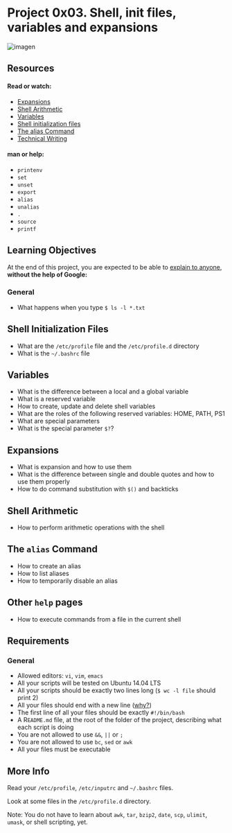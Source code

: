# Project 0x03. Shell, init files, variables and expansions

![imagen](https://cloudaffaire.com/wp-content/uploads/2020/05/5_Shell-Scripting-%E2%80%93-Shell-Variables.jpg)
## Resources

#### Read or watch:

- [Expansions](http://linuxcommand.org/lc3_lts0080.php)
- [Shell Arithmetic](https://www.gnu.org/software/bash/manual/html_node/Shell-Arithmetic.html)
- [Variables](https://tldp.org/LDP/Bash-Beginners-Guide/html/sect_03_02.html)
- [Shell initialization files](https://tldp.org/LDP/Bash-Beginners-Guide/html/sect_03_01.html)
- [The alias Command](http://www.linfo.org/alias.html)
- [Technical Writing](https://students-support.hbtn.io/hc/en-us/restricted?return_to=https%3A%2F%2Fstudents-support.hbtn.io%2Fhc%2Fen-us%2Farticles%2F360023750254)

#### man or help:

- ```printenv```
- ```set```
- ```unset```
- ```export```
- ```alias```
- ```unalias```
- ```.```
- ```source```
- ```printf```

## Learning Objectives
At the end of this project, you are expected to be able to [explain to anyone](https://fs.blog/2012/04/feynman-technique/), **without the help of Google:**

### General
- What happens when you type ```$ ls -l *.txt```

## Shell Initialization Files
- What are the ```/etc/profile``` file and the ```/etc/profile.d``` directory
- What is the ```~/.bashrc``` file

## Variables
- What is the difference between a local and a global variable
- What is a reserved variable
- How to create, update and delete shell variables
- What are the roles of the following reserved variables: HOME, PATH, PS1
- What are special parameters
- What is the special parameter ```$?```?

## Expansions
- What is expansion and how to use them
- What is the difference between single and double quotes and how to use them properly
- How to do command substitution with ```$()``` and backticks

## Shell Arithmetic
- How to perform arithmetic operations with the shell

## The ```alias``` Command
- How to create an alias
- How to list aliases
- How to temporarily disable an alias

## Other ```help``` pages
- How to execute commands from a file in the current shell

## Requirements
### General
- Allowed editors: ```vi```, ```vim```, ```emacs```
- All your scripts will be tested on Ubuntu 14.04 LTS
- All your scripts should be exactly two lines long (```$ wc -l file``` should print 2)
- All your files should end with a new line ([why?](https://unix.stackexchange.com/questions/18743/whats-the-point-in-adding-a-new-line-to-the-end-of-a-file/18789))
- The first line of all your files should be exactly ```#!/bin/bash```
- A R```EADME.md``` file, at the root of the folder of the project, describing what each script is doing
- You are not allowed to use ```&&```, ```||``` or ```;```
- You are not allowed to use ```bc```, ```sed``` or ```awk```
- All your files must be executable

## More Info

Read your ```/etc/profile```, ```/etc/inputrc``` and ```~/.bashrc``` files.

Look at some files in the ```/etc/profile.d``` directory.

Note: You do not have to learn about ```awk```, ```tar```, ```bzip2```, ```date```, ```scp```, ```ulimit```, ```umask```, or shell scripting, yet.